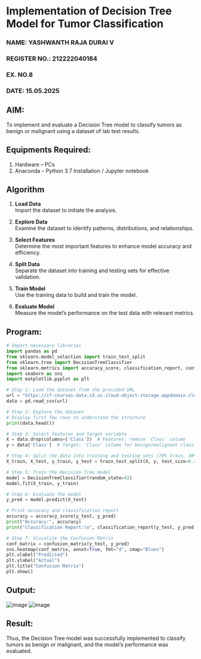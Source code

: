 # Implementation of Decision Tree Model for Tumor Classification
<H3>NAME: YASHWANTH RAJA DURAI V</H3>
<H3>REGISTER NO.: 212222040184</H3>
<H3>EX. NO.8</H3>
<H3>DATE: 15.05.2025</H3>

## AIM:
To implement and evaluate a Decision Tree model to classify tumors as benign or malignant using a dataset of lab test results.

## Equipments Required:
1. Hardware – PCs
2. Anaconda – Python 3.7 Installation / Jupyter notebook

## Algorithm
1. **Load Data**  
   Import the dataset to initiate the analysis.

2. **Explore Data**  
   Examine the dataset to identify patterns, distributions, and relationships.

3. **Select Features**  
   Determine the most important features to enhance model accuracy and efficiency.

4. **Split Data**  
   Separate the dataset into training and testing sets for effective validation.

5. **Train Model**  
   Use the training data to build and train the model.

6. **Evaluate Model**  
   Measure the model’s performance on the test data with relevant metrics.

## Program:
```py
# Import necessary libraries
import pandas as pd
from sklearn.model_selection import train_test_split
from sklearn.tree import DecisionTreeClassifier
from sklearn.metrics import accuracy_score, classification_report, confusion_matrix
import seaborn as sns
import matplotlib.pyplot as plt

# Step 1: Load the dataset from the provided URL
url = "https://cf-courses-data.s3.us.cloud-object-storage.appdomain.cloud/IBM-ML241EN-SkillsNetwork/labs/datasets/tumor.csv"
data = pd.read_csv(url)

# Step 2: Explore the dataset
# Display first few rows to understand the structure
print(data.head())

# Step 3: Select features and target variable
X = data.drop(columns=['Class'])  # Features: remove 'Class' column
y = data['Class']  # Target: 'Class' column for benign/malignant classification

# Step 4: Split the data into training and testing sets (70% train, 30% test)
X_train, X_test, y_train, y_test = train_test_split(X, y, test_size=0.3, random_state=42)

# Step 5: Train the Decision Tree model
model = DecisionTreeClassifier(random_state=42)
model.fit(X_train, y_train)

# Step 6: Evaluate the model
y_pred = model.predict(X_test)

# Print accuracy and classification report
accuracy = accuracy_score(y_test, y_pred)
print("Accuracy:", accuracy)
print("Classification Report:\n", classification_report(y_test, y_pred))

# Step 7: Visualize the Confusion Matrix
conf_matrix = confusion_matrix(y_test, y_pred)
sns.heatmap(conf_matrix, annot=True, fmt="d", cmap="Blues")
plt.xlabel("Predicted")
plt.ylabel("Actual")
plt.title("Confusion Matrix")
plt.show()

```

## Output:
![image](https://github.com/user-attachments/assets/27bb532d-bfec-4a25-8a69-2de1b7730d4e)
![image](https://github.com/user-attachments/assets/fdae2c18-b1b6-470d-a10d-6d6f2963e56a)


## Result:
Thus, the Decision Tree model was successfully implemented to classify tumors as benign or malignant, and the model’s performance was evaluated.
